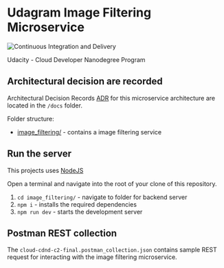 # Udagram Image Filtering Microservice
![Continuous Integration and Delivery](https://github.com/marcusholmgren/udagram/workflows/Continuous%20Integration%20and%20Delivery/badge.svg)

Udacity - Cloud Developer Nanodegree Program

## Architectural decision are recorded
Architectural Decision Records [ADR](./docs/README.md) for this microservice architecture are located in the `/docs` folder.

Folder structure:
* [image_filtering/](/image_filtering/README.md) - contains a image filtering service

## Run the server

This projects uses [NodeJS](https://nodejs.org/en/)

Open a terminal and navigate into the root of your clone of this repository.

1. `cd image_filtering/` - navigate to folder for backend server
2. `npm i` - installs the required dependencies
3. `npm run dev` - starts the development server

## Postman REST collection

The `cloud-cdnd-c2-final.postman_collection.json` contains sample REST request for interacting with the image filtering microservice.
